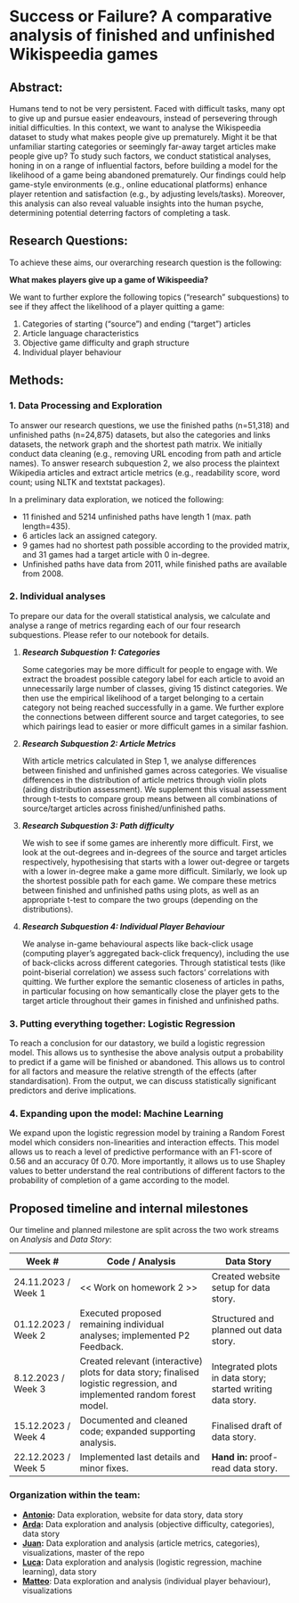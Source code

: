 # Success or Failure? A comparative analysis of finished and unfinished Wikispeedia games

## Abstract: 

Humans tend to not be very persistent. Faced with difficult tasks, many opt to give up and pursue easier endeavours, instead of persevering through initial difficulties. In this context, we want to analyse the Wikispeedia dataset to study what makes people give up prematurely. Might it be that unfamiliar starting categories or seemingly far-away target articles make people give up? To study such factors, we conduct statistical analyses, honing in on a range of influential factors, before building a model for the likelihood of a game being abandoned prematurely. Our findings could help game-style environments (e.g., online educational platforms) enhance player retention and satisfaction (e.g., by adjusting levels/tasks). Moreover, this analysis can also reveal valuable insights into the human psyche, determining potential deterring factors of completing a task.

## Research Questions: 
To achieve these aims, our overarching research question is the following:

****What makes players give up a game of Wikispeedia?****

We want to further explore the following topics (“research” subquestions) to see if they affect the likelihood of a player quitting a game:
1. Categories of starting (“source”) and ending (“target”) articles
2. Article language characteristics
3. Objective game difficulty and graph structure
4. Individual player behaviour 

## Methods:
### 1. Data Processing and Exploration

To answer our research questions, we use the finished paths (n=51,318) and unfinished paths (n=24,875) datasets, but also the categories and links datasets, the network graph and the shortest path matrix. We initially conduct data cleaning (e.g., removing URL encoding from path and article names). To answer research subquestion 2, we also process the plaintext Wikipedia articles and extract article metrics (e.g., readability score, word count; using NLTK and textstat packages).

In a preliminary data exploration, we noticed the following:
* 11 finished and 5214 unfinished paths have length 1 (max. path length=435).
* 6 articles lack an assigned category.
* 9 games had no shortest path possible according to the provided matrix, and 31 games had a target article with 0 in-degree. 
* Unfinished paths have data from 2011, while finished paths are available from 2008.

### 2. Individual analyses

To prepare our data for the overall statistical analysis, we calculate and analyse a range of metrics regarding each of our four research subquestions. Please refer to our notebook for details.

  1. ***Research Subquestion 1: Categories***

      Some categories may be more difficult for people to engage with. We extract the broadest possible category label for each article to avoid an unnecessarily large number of classes, giving 15 distinct categories. We then use the empirical likelihood of a target belonging to a certain category not being reached successfully in a game. We further explore the connections between different source and target categories, to see which pairings lead to easier or more difficult games in a similar fashion.

      <!-- This is the probability of a game being unfinished ($u$) for a given category $i$, and is calculated as:
      $\Bbb{P}(u|i) = \frac{\text{num category i in unfinished paths target}}{\text{num category i in target}}$. -->

  2. ***Research Subquestion 2: Article Metrics***
  
      With article metrics calculated in Step 1, we analyse differences between finished and unfinished games across categories. We visualise differences in the distribution of article metrics through violin plots (aiding distribution assessment). We supplement this visual assessment through t-tests to compare group means between all combinations of source/target articles across finished/unfinished paths.

  3. ***Research Subquestion 3: Path difficulty***

      We wish to see if some games are inherently more difficult. First, we look at the out-degrees and in-degrees of the source and target articles respectively, hypothesising that starts with a lower out-degree or targets with a lower in-degree make a game more difficult. Similarly, we look up the shortest possible path for each game. We compare these metrics between finished and unfinished paths using plots, as well as an appropriate t-test to compare the two groups (depending on the distributions). 

  4. ***Research Subquestion 4: Individual Player Behaviour***
  
      We analyse in-game behavioural aspects like back-click usage (computing player’s aggregated back-click frequency), including the use of back-clicks across different categories. Through statistical tests (like point-biserial correlation) we assess such factors’ correlations with quitting. We further explore the semantic closeness of articles in paths, in particular focusing on how semantically close the player gets to the target article throughout their games in finished and unfinished paths.
      

### 3. Putting everything together: Logistic Regression

To reach a conclusion for our datastory, we build a logistic regression model. This allows us to synthesise the above analysis output a probability to predict if a game will be finished or abandoned. This allows us to control for all factors and measure the relative strength of the effects (after standardisation). From the output, we can discuss statistically significant predictors and derive implications.

### 4. Expanding upon the model: Machine Learning

We expand upon the logistic regression model by training a Random Forest model which considers non-linearities and interaction effects. This model allows us to reach a level of predictive performance with an F1-score of 0.56 and an accuracy 0f 0.70. More importantly, it allows us to use Shapley values to better understand the real contributions of different factors to the probability of completion of a game according to the model.

## Proposed timeline and internal milestones
Our timeline and planned milestone are split across the two work streams on *Analysis* and *Data Story*:

| Week #                   | Code / Analysis                                                                         | Data Story                                                              |
|--------------------------|-----------------------------------------------------------------------------------------|-------------------------------------------------------------------------|
| 24.11.2023 / Week 1 | << Work on homework 2 >>                    | Created website setup for data story.                    |
| 01.12.2023 / Week 2  | Executed proposed remaining individual analyses; implemented P2 Feedback. | Structured and planned out data story.                              |
| 8.12.2023 / Week 3  | Created relevant (interactive) plots for data story; finalised logistic regression, and implemented random forest model.                   | Integrated plots in data story; started writing data story. |
| 15.12.2023 / Week 4 | Documented and cleaned code; expanded supporting analysis.                                                 | Finalised draft of data story.                                            |
| 22.12.2023 / Week 5 | Implemented last details and minor fixes.                      | **Hand in:** proof-read data story.                          |


### Organization within the team:
* **[Antonio](https://github.com/antoniomari):** Data exploration, website for data story, data story
* **[Arda](https://github.com/arcivelekoglu):** Data exploration and analysis (objective difficulty, categories), data story
* **[Juan](https://github.com/d23845jg):** Data exploration and analysis (article metrics, categories), visualizations, master of the repo
* **[Luca](https://github.com/lsbicego):** Data exploration and analysis (logistic regression, machine learning), data story
* **[Matteo](https://github.com/matsant01)**: Data exploration and analysis (individual player behaviour), visualizations


<!-- ### Questions for TAs (optional):  -->
<!-- Add here any questions you have for us related to the proposed project.  -->
